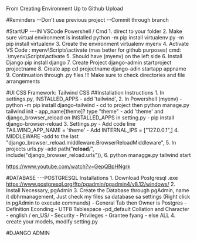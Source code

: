 From Creating Environment Up to Github Upload

#Reminders
--Don't use previous project
--Commit through branch

#StartUP
---IN VSCode Powershell / Cmd
    1. direct to your folder
    2. Make sure virtual environment is installed
            python -m pip install virtualenv
            py -m pip install virtualenv
    3. Create the environment
            virtualenv myenv
    4. Activate
            VS Code : myenv\Scripts\activate (mas better for github purposes)
            cmd: .\myenv\Scripts\activate
    5. Should have (myenv) on the left side
    6. Install Django
            pip install django
    7. Create Project
            django-admin startproject projectname
    8. Create app
            cd projectname
            django-adin startapp appname
    9. Continuation through .py files
!!! Make sure to check directories and file arrangements
            
#UI
CSS Framework: Tailwind CSS
    ##Installation Instructions
        1. In settings.py, INSTALLED_APPS
            - add 'tailwind', 
        2. In Powershell (myenv)
            - python -m pip install django-tailwind
            - cd to project then python manage.py tailwind init
            - app_name[theme]? type "theme"
            - add 'theme' and django_browser_reload on INSTALLED_APPS in setting.py
            - pip install django-browser-reload
        3. Settings.py
            - Add code line TAILWIND_APP_NAME = 'theme'
            - Add INTERNAL_IPS = ["127.0.0.1",]
        4. MIDDLEWARE
            -add to the last "django_browser_reload.middleware.BrowserReloadMiddleware",
        5. In projects urls.py
            -add path("__reload__/", include("django_browser_reload.urls")),
        6. python managge.py tailwind start

https://www.youtube.com/watch?v=GepQBpHNgrk 
            

#DATABASE
---POSTGRESQL
Installations
    1. Download Postgresql .exe https://www.postgresql.org/ftp/pgadmin/pgadmin4/v8.12/windows/ 
    2. Install Necessary, pgAdmin
    3. Create the Database through pgAdmin, name it dbhrmanagement, Just check my files sa database sa settings (Right click in pgAdmin to execute commands)
        - General Tab then Owner is Postgres
        - Definition 
            Econding - UTF8
            Tablespace -pd_default
            Collation and Character - english / en_US/
        - Security
            - Privileges
                - Grantee fyang
                - else ALL 
    4. create your models, modify setting.py


#DJANGO ADMIN
